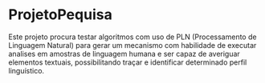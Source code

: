 # ProjetoPequisa
Este projeto procura testar algoritmos com uso de PLN (Processamento de Linguagem Natural) para gerar um mecanismo com habilidade de executar analises em amostras de linguagem humana e ser capaz de averiguar elementos textuais, possibilitando traçar e identificar determinado perfil linguístico. 
